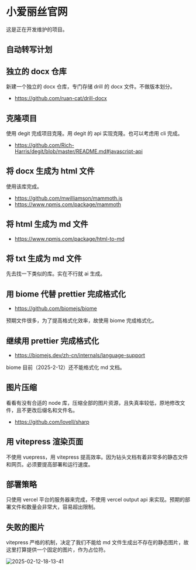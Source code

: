 # 小爱丽丝官网

这是正在开发维护的项目。

## 自动转写计划

## 独立的 docx 仓库

新建一个独立的 docx 仓库，专门存储 drill 的 docx 文件。不做版本划分。

- https://github.com/ruan-cat/drill-docx

## 克隆项目

使用 degit 完成项目克隆。用 degit 的 api 实现克隆。也可以考虑用 cli 完成。

- https://github.com/Rich-Harris/degit/blob/master/README.md#javascript-api

## 将 docx 生成为 html 文件

使用该库完成。

- https://github.com/mwilliamson/mammoth.js
- https://www.npmjs.com/package/mammoth

## 将 html 生成为 md 文件

- https://www.npmjs.com/package/html-to-md

## 将 txt 生成为 md 文件

先去找一下类似的库。实在不行就 ai 生成。

## 用 biome 代替 prettier 完成格式化

- https://github.com/biomejs/biome

预期文件很多，为了提高格式化效率，故使用 biome 完成格式化。

## 继续用 prettier 完成格式化

- https://biomejs.dev/zh-cn/internals/language-support

biome 目前（2025-2-12）还不能格式化 md 文档。

## 图片压缩

看看有没有合适的 node 库，压缩全部的图片资源，且失真率较低，原地修改文件，且不更改后缀名和文件名。

- https://github.com/lovell/sharp

## 用 vitepress 渲染页面

不使用 vuepress，用 vitepress 提高效率。因为钻头文档有着非常多的静态文件和网页。必须要提高部署和运行速度。

## 部署策略

只使用 vercel 平台的服务器来完成，不使用 vercel output api 来实现。预期的部署文件和数量会非常大，容易超出限制。

## 失败的图片

vitepress 严格的机制，决定了我们不能给 md 文件生成出不存在的静态图片，故这里打算提供一个固定的图片，作为占位符。

![2025-02-12-18-13-41](https://drill-up-pic.oss-cn-beijing.aliyuncs.com/drill_web_pic/2025-02-12-18-13-41.png)
